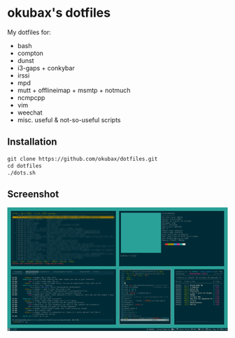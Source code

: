 # okubax's dotfiles

My dotfiles for:

* bash
* compton
* dunst
* i3-gaps + conkybar
* irssi
* mpd
* mutt + offlineimap + msmtp + notmuch
* ncmpcpp
* vim
* weechat
* misc. useful & not-so-useful scripts

## Installation

	git clone https://github.com/okubax/dotfiles.git
	cd dotfiles
	./dots.sh
	
## Screenshot

![ScreenShot](https://raw.githubusercontent.com/okubax/dotfiles-old/master/screenshot.png)
